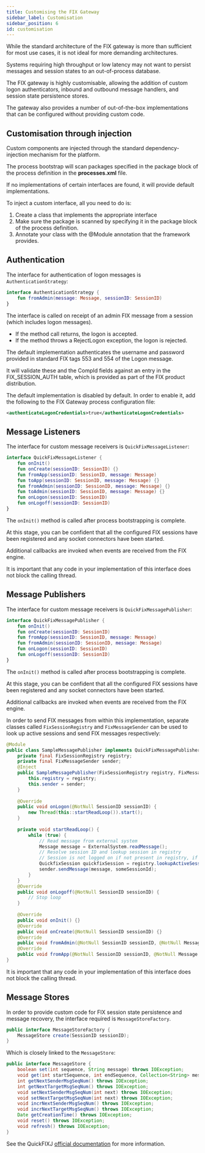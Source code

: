 ```yaml
---
title: Customising the FIX Gateway
sidebar_label: Customisation
sidebar_position: 6
id: customisation
---
```


While the standard architecture of the FIX gateway is more than sufficient for most use cases, it is not ideal for more demanding architectures. 

Systems requiring high throughput or low latency may not want to persist messages and session states to an out-of-process database. 

The FIX gateway is highly customisable,  allowing the addition of custom logon authenticators, inbound and outbound message handlers, and session state persistence stores.

The gateway also provides a number of out-of-the-box implementations that can be configured without providing custom code.

## Customisation through injection
Custom components are injected through the standard dependency-injection mechanism for the platform. 

The process bootstrap will scan packages specified in the package block of the process definition in the **processes.xml** file.

If no implementations of certain interfaces are found, it will provide default implementations.

To inject a custom interface, all you need to do is:
1. Create a class that implements the appropriate interface
2. Make sure the package is scanned by specifying it in the package block of the process definition.
3. Annotate your class with the @Module annotation that the framework provides.

## Authentication
The interface for authentication of logon messages is `AuthenticationStrategy`:

```kotlin
interface AuthenticationStrategy {
    fun fromAdmin(message: Message, sessionID: SessionID)
}
```

The interface is called on receipt of an admin FIX message from a session (which includes logon messages). 
- If the method call returns, the logon is accepted.
- If the method throws a RejectLogon exception, the logon is rejected.

The default implementation authenticates the username and password provided in standard FIX tags 553 and 554 of the Logon message. 

It will validate these and the CompId fields against an entry in the FIX_SESSION_AUTH table, which is provided as part of the FIX product distribution.

The default implementation is disabled by default. In order to enable it, add the following to the FIX Gateway process configuration file:

```xml
<authenticateLogonCredentials>true</authenticateLogonCredentials> 
```



## Message Listeners
The interface for custom message receivers is `QuickFixMessageListener`:

```kotlin
interface QuickFixMessageListener {
    fun onInit()
    fun onCreate(sessionID: SessionID) {}
    fun fromApp(sessionID: SessionID, message: Message)
    fun toApp(sessionID: SessionID, message: Message) {}
    fun fromAdmin(sessionID: SessionID, message: Message) {}
    fun toAdmin(sessionID: SessionID, message: Message) {}
    fun onLogon(sessionID: SessionID)
    fun onLogoff(sessionID: SessionID)
}
```

The `onInit()` method is called after process bootstrapping is complete. 

At this stage, you can be confident that all the configured FIX sessions have been registered and any socket connectors have been started.

Additional callbacks are invoked when events are received from the FIX engine.

It is important that any code in your implementation of this interface does not block the calling thread.

## Message Publishers
The interface for custom message receivers is `QuickFixMessagePublisher`:

```kotlin
interface QuickFixMessagePublisher {
    fun onInit()
    fun onCreate(sessionID: SessionID)
    fun fromApp(sessionID: SessionID, message: Message)
    fun fromAdmin(sessionID: SessionID, message: Message)
    fun onLogon(sessionID: SessionID)
    fun onLogoff(sessionID: SessionID)
}
```

The `onInit()` method is called after process bootstrapping is complete. 

At this stage, you can be confident that all the configured FIX sessions have been registered and any socket connectors have been started.

Additional callbacks are invoked when events are received from the FIX engine.

In order to send FIX messages from within this implementation, separate classes called `FixSessionRegistry` and `FixMessageSender` can be used to look up active sessions and send FIX messages respectively:

```java
@Module
public class SampleMessagePublisher implements QuickFixMessagePublisher {
    private final FixSessionRegistry registry;
    private final FixMessageSender sender;
    @Inject
    public SampleMessagePublisher(FixSessionRegistry registry, FixMessageSender sender) {
        this.registry = registry;
        this.sender = sender;
    }
	
    @Override
    public void onLogon(@NotNull SessionID sessionID) {
        new Thread(this::startReadLoop()).start();
    }
	
    private void startReadLoop() {
        while (true) {
            // Read message from external system
            Message message = ExternalSystem.readMessage();
            // Resolve session ID and lookup session in registry
            // Session is not logged on if not present in registry, if so, return message to queue
            QuickfixSession quickfixSession = registry.lookupActiveSession(someSessionId);
            sender.sendMessage(message, someSessionId);
        }
    }
    @Override
    public void onLogoff(@NotNull SessionID sessionID) {
        // Stop loop
    }
    
    @Override
    public void onInit() {}
    @Override
    public void onCreate(@NotNull SessionID sessionID) {}
    @Override
    public void fromAdmin(@NotNull SessionID sessionID, @NotNull Message message) {}
    @Override
    public void fromApp(@NotNull SessionID sessionID, @NotNull Message message) {}
}
```

It is important that any code in your implementation of this interface does not block the calling thread.

## Message Stores
In order to provide custom code for FIX session state persistence and message recovery, the interface required is `MessageStoreFactory`.

```java
public interface MessageStoreFactory {
    MessageStore create(SessionID sessionID);
}
```

Which is closely linked to the `MessageStore`: 
```java
public interface MessageStore {
    boolean set(int sequence, String message) throws IOException;
    void get(int startSequence, int endSequence, Collection<String> messages) throws IOException;
    int getNextSenderMsgSeqNum() throws IOException;
    int getNextTargetMsgSeqNum() throws IOException;
    void setNextSenderMsgSeqNum(int next) throws IOException;
    void setNextTargetMsgSeqNum(int next) throws IOException;
    void incrNextSenderMsgSeqNum() throws IOException;
    void incrNextTargetMsgSeqNum() throws IOException;
    Date getCreationTime() throws IOException;
    void reset() throws IOException;
    void refresh() throws IOException;
}
```

See the QuickFIXJ [official documentation](https://javadoc.io/static/org.quickfixj/quickfixj-core/2.3.0/quickfix/MessageStore.html) for more information.

